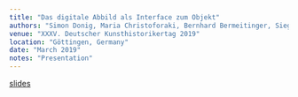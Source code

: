 ```yaml
---
title: "Das digitale Abbild als Interface zum Objekt"
authors: "Simon Donig, Maria Christoforaki, Bernhard Bermeitinger, Siegfried Handschuh" 
venue: "XXXV. Deutscher Kunsthistorikertag 2019"
location: "Göttingen, Germany"
date: "March 2019"
notes: "Presentation"
---
```

[slides](https://www.researchgate.net/publication/332344200)